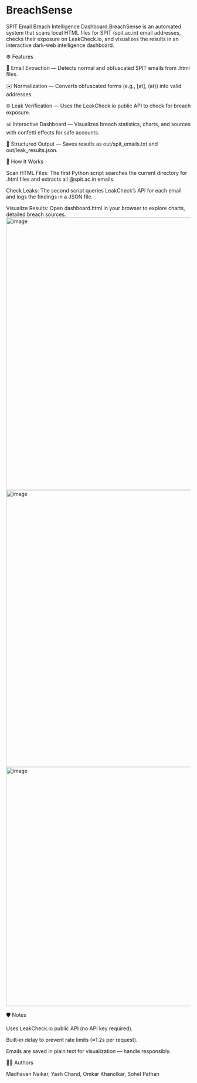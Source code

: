 # BreachSense
SPIT Email Breach Intelligence Dashboard.BreachSense is an automated system that scans local HTML files for SPIT (spit.ac.in) email addresses, checks their exposure on LeakCheck.io, and visualizes the results in an interactive dark-web intelligence dashboard.

⚙️ Features

  🧩 Email Extraction — Detects normal and obfuscated SPIT emails from .html files.

  ✉️ Normalization — Converts obfuscated forms (e.g., [at], (at)) into valid addresses.

  🌐 Leak Verification — Uses the LeakCheck.io public API to check for breach exposure.

  📊 Interactive Dashboard — Visualizes breach statistics, charts, and sources with confetti effects for safe accounts.

  💾 Structured Output — Saves results as out/spit_emails.txt and out/leak_results.json.

🧠 How It Works

Scan HTML Files:
The first Python script searches the current directory for .html files and extracts all @spit.ac.in emails.

Check Leaks:
The second script queries LeakCheck’s API for each email and logs the findings in a JSON file.

Visualize Results:
Open dashboard.html in your browser to explore charts, detailed breach sources.
<img width="1600" height="743" alt="image" src="https://github.com/user-attachments/assets/09f31d34-56e3-4fc6-858d-655bce5402a0" />
<img width="1600" height="755" alt="image" src="https://github.com/user-attachments/assets/dfa48848-eff9-40f9-8d4d-11fbc7bca217" />
<img width="1600" height="652" alt="image" src="https://github.com/user-attachments/assets/a70490eb-b1ee-4711-bc7c-f43bdf19081f" />



🛡️ Notes

  Uses LeakCheck.io public API (no API key required).

  Built-in delay to prevent rate limits (≈1.2s per request).

  Emails are saved in plain text for visualization — handle responsibly.

👨‍💻 Authors

Madhavan Naikar, Yash Chand, Omkar Khanolkar, Sohel Pathan
